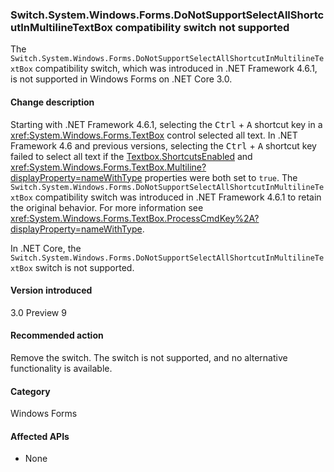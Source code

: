 ### Switch.System.Windows.Forms.DoNotSupportSelectAllShortcutInMultilineTextBox compatibility switch not supported

The `Switch.System.Windows.Forms.DoNotSupportSelectAllShortcutInMultilineTextBox` compatibility switch, which was introduced in .NET Framework 4.6.1, is not supported in Windows Forms on .NET Core 3.0.

#### Change description

Starting with .NET Framework 4.6.1, selecting the <kbd>Ctrl</kbd> + <kbd>A</kbd> shortcut key in a <xref:System.Windows.Forms.TextBox> control selected all text. In .NET Framework 4.6 and previous versions, selecting the <kbd>Ctrl</kbd> + <kbd>A</kbd> shortcut key failed to select all text if the [Textbox.ShortcutsEnabled](xref:System.Windows.Forms.TextBoxBase.ShortcutsEnabled) and <xref:System.Windows.Forms.TextBox.Multiline?displayProperty=nameWithType> properties were both set to `true`. The `Switch.System.Windows.Forms.DoNotSupportSelectAllShortcutInMultilineTextBox` compatibility switch was introduced in .NET Framework 4.6.1 to retain the original behavior. For more information see <xref:System.Windows.Forms.TextBox.ProcessCmdKey%2A?displayProperty=nameWithType>.

In .NET Core, the `Switch.System.Windows.Forms.DoNotSupportSelectAllShortcutInMultilineTextBox` switch is not supported.

#### Version introduced

3.0 Preview 9

#### Recommended action

Remove the switch. The switch is not supported, and no alternative functionality is available.

#### Category

Windows Forms

#### Affected APIs

- None

<!-- 

### Affected APIs

- Not detectable via API analysis

-->
